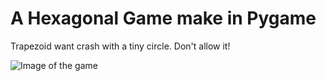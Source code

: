# A Hexagonal Game make in Pygame

Trapezoid want crash with a tiny circle. Don't allow it!

<img align="center" src="https://user-images.githubusercontent.com/12489333/94980969-b9ca8f00-0504-11eb-9935-42bcee68af88.png" alt="Image of the game">
